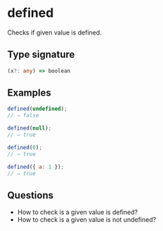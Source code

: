 # defined

Checks if given value is defined.

## Type signature

<!-- prettier-ignore-start -->
```typescript
(x?: any) => boolean
```
<!-- prettier-ignore-end -->

## Examples

<!-- prettier-ignore-start -->
```javascript
defined(undefined);
// ⇒ false
```

```javascript
defined(null);
// ⇒ true
```

```javascript
defined(0);
// ⇒ true
```

```javascript
defined({ a: 1 });
// ⇒ true
```
<!-- prettier-ignore-end -->

## Questions

- How to check is a given value is defined?
- How to check is a given value is not undefined?
